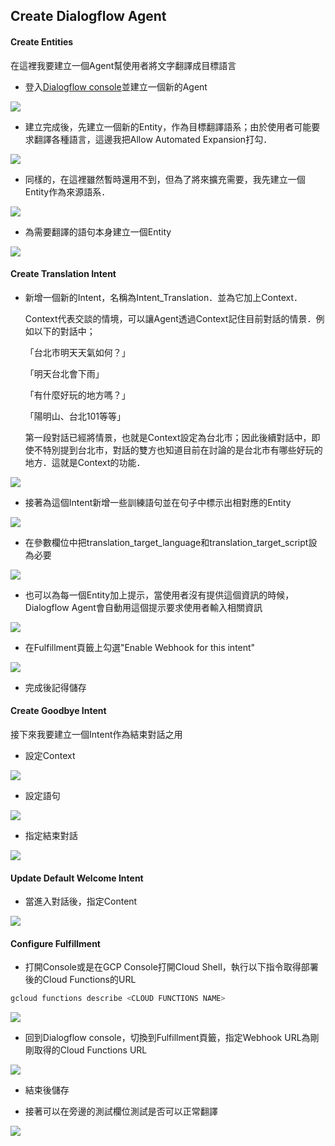 ## Create Dialogflow Agent

####    Create Entities

在這裡我要建立一個Agent幫使用者將文字翻譯成目標語言

-   登入[Dialogflow console](https://dialogflow.cloud.google.com/#/newAgent)並建立一個新的Agent

<img src="./img/df-create-agent.png"/>

-   建立完成後，先建立一個新的Entity，作為目標翻譯語系；由於使用者可能要求翻譯各種語言，這邊我把Allow Automated Expansion打勾．

<img src="./img/df-agent-create-entity-target-lang.png"/>

-   同樣的，在這裡雖然暫時還用不到，但為了將來擴充需要，我先建立一個Entity作為來源語系．

<img src="./img//df-agent-create-entity-source-lang.png"/>

-   為需要翻譯的語句本身建立一個Entity

<img src="./img/df-agent-create-entity-script.png"/>

####    Create Translation Intent

-   新增一個新的Intent，名稱為Intent_Translation．並為它加上Context．

    Context代表交談的情境，可以讓Agent透過Context記住目前對話的情景．例如以下的對話中；

    「台北市明天天氣如何？」

    「明天台北會下雨」

    「有什麼好玩的地方嗎？」

    「陽明山、台北101等等」

    第一段對話已經將情景，也就是Context設定為台北市；因此後續對話中，即使不特別提到台北市，對話的雙方也知道目前在討論的是台北市有哪些好玩的地方．這就是Context的功能．

<img src="./img//df-agnet-context-add-01.png"/>

-   接著為這個Intent新增一些訓練語句並在句子中標示出相對應的Entity

<img src="./img/df-agent-add-traning-phase.png"/>

-   在參數欄位中把translation_target_language和translation_target_script設為必要

<img src="./img/df-agent-intent-paramater.png"/>

-   也可以為每一個Entity加上提示，當使用者沒有提供這個資訊的時候，Dialogflow Agent會自動用這個提示要求使用者輸入相關資訊

<img src="./img//df-agent-add-prompt.png"/>

-   在Fulfillment頁籤上勾選"Enable Webhook for this intent"

<img src="./img/df-agent-enable-fulfillment.png"/>

-   完成後記得儲存


####    Create Goodbye Intent

接下來我要建立一個Intent作為結束對話之用

-   設定Context

<img src="./img/df-agent-intent-881-context.png"/>

-   設定語句

<img src="./img/df-agent-intent-881-phase.png"/>

-   指定結束對話

<img src="./img/df-agnet-intent-881-end-conversation.png"/>

####    Update Default Welcome Intent

-   當進入對話後，指定Content

<img src="./img/df-agent-update-welcome-intent.png"/>


####    Configure Fulfillment

-   打開Console或是在GCP Console打開Cloud Shell，執行以下指令取得部署後的Cloud Functions的URL

```bash
gcloud functions describe <CLOUD FUNCTIONS NAME>
```

<img src="./img/get-cloud-functions-url.png"/>

-   回到Dialogflow console，切換到Fulfillment頁籤，指定Webhook URL為剛剛取得的Cloud Functions URL

<img src="./img/df-fulfillment-webhook-config.png"/>

-   結束後儲存

-   接著可以在旁邊的測試欄位測試是否可以正常翻譯

<img src="./img/df-agent-test.png"/>